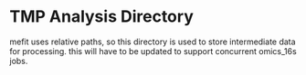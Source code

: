 # TMP Analysis Directory
mefit uses relative paths, so this directory is used to store intermediate data for processing.
this will have to be updated to support concurrent omics_16s jobs.

